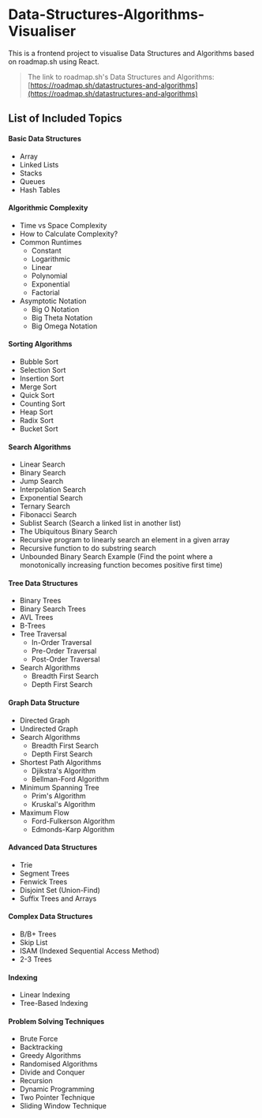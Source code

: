 # Data-Structures-Algorithms-Visualiser
This is a frontend project to visualise Data Structures and Algorithms based on roadmap.sh using React.
<br>
> The link to roadmap.sh's Data Structures and Algorithms: [https://roadmap.sh/datastructures-and-algorithms](https://roadmap.sh/datastructures-and-algorithms)

## List of Included Topics
#### Basic Data Structures
- Array
- Linked Lists
- Stacks
- Queues
- Hash Tables

#### Algorithmic Complexity
- Time vs Space Complexity
- How to Calculate Complexity?
- Common Runtimes
    - Constant
    - Logarithmic
    - Linear
    - Polynomial
    - Exponential
    - Factorial
- Asymptotic Notation
    - Big O Notation
    - Big Theta Notation
    - Big Omega Notation
    
    
#### Sorting Algorithms
- Bubble Sort
- Selection Sort
- Insertion Sort
- Merge Sort
- Quick Sort
- Counting Sort
- Heap Sort
- Radix Sort
- Bucket Sort


#### Search Algorithms
- Linear Search
- Binary Search
- Jump Search
- Interpolation Search
- Exponential Search
- Ternary Search
- Fibonacci Search
- Sublist Search (Search a linked list in another list)
- The Ubiquitous Binary Search
- Recursive program to linearly search an element in a given array
- Recursive function to do substring search
- Unbounded Binary Search Example (Find the point where a monotonically increasing function becomes positive first time)


#### Tree Data Structures
- Binary Trees
- Binary Search Trees
- AVL Trees
- B-Trees
- Tree Traversal
    - In-Order Traversal
    - Pre-Order Traversal
    - Post-Order Traversal
- Search Algorithms
    - Breadth First Search
    - Depth First Search


#### Graph Data Structure
- Directed Graph
- Undirected Graph
- Search Algorithms
    - Breadth First Search
    - Depth First Search
- Shortest Path Algorithms
    - Djikstra's Algorithm
    - Bellman-Ford Algorithm
- Minimum Spanning Tree
    - Prim's Algorithm
    - Kruskal's Algorithm
- Maximum Flow
    - Ford-Fulkerson Algorithm
    - Edmonds-Karp Algorithm

#### Advanced Data Structures
- Trie
- Segment Trees
- Fenwick Trees
- Disjoint Set (Union-Find)
- Suffix Trees and Arrays

#### Complex Data Structures
- B/B+ Trees
- Skip List
- ISAM (Indexed Sequential Access Method)
- 2-3 Trees

#### Indexing
- Linear Indexing
- Tree-Based Indexing


#### Problem Solving Techniques
- Brute Force
- Backtracking
- Greedy Algorithms
- Randomised Algorithms
- Divide and Conquer
- Recursion
- Dynamic Programming
- Two Pointer Technique
- Sliding Window Technique





